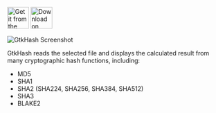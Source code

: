 <a href='https://snapcraft.io/gtkhash'><img height='50' alt='Get it from the Snap Store' src='https://snapcraft.io/static/images/badges/en/snap-store-black.svg'/></a> <a href='https://flathub.org/apps/org.gtkhash.gtkhash'><img height='50' alt='Download on Flathub' src='https://flathub.org/assets/badges/flathub-badge-en.svg'/></a>

![GtkHash Screenshot](https://raw.githubusercontent.com/gtkhash/gtkhash/master/screenshots/readme.png)

GtkHash reads the selected file and displays the calculated result from many cryptographic hash functions, including:
* MD5
* SHA1
* SHA2 (SHA224, SHA256, SHA384, SHA512)
* SHA3
* BLAKE2

